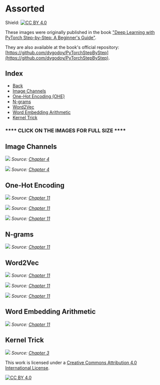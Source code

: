 # Assorted

Shield: [![CC BY 4.0][cc-by-shield]][cc-by]

These images were originally published in the book ["Deep Learning with PyTorch Step-by-Step: A Beginner's Guide"](https://leanpub.com/pytorch).

They are also available at the book's official repository: [https://github.com/dvgodoy/PyTorchStepByStep](https://github.com/dvgodoy/PyTorchStepByStep).

## Index

- [Back](https://github.com/dvgodoy/dl-visuals)
- [Image Channels](#image-channels)
- [One-Hot Encoding (OHE)](#one-hot-encoding)
- [N-grams](#n-grams)
- [Word2Vec](#word2vec)
- [Word Embedding Arithmetic](#word-embedding-arithmetic)
- [Kernel Trick](#kernel-trick)

### **** CLICK ON THE IMAGES FOR FULL SIZE ****

## Image Channels

[![](https://raw.githubusercontent.com/dvgodoy/dl-visuals/main/Assorted/image_channels.png)](https://raw.githubusercontent.com/dvgodoy/dl-visuals/main/Assorted/image_channels.png)
*Source: [Chapter 4](https://github.com/dvgodoy/PyTorchStepByStep/blob/master/Chapter04.ipynb)*

[![](https://raw.githubusercontent.com/dvgodoy/dl-visuals/main/Assorted/image_channels2.png)](https://raw.githubusercontent.com/dvgodoy/dl-visuals/main/Assorted/image_channels2.png)
*Source: [Chapter 4](https://github.com/dvgodoy/PyTorchStepByStep/blob/master/Chapter04.ipynb)*

## One-Hot Encoding

[![](https://raw.githubusercontent.com/dvgodoy/dl-visuals/main/Assorted/ohe1.png)](https://raw.githubusercontent.com/dvgodoy/dl-visuals/main/Assorted/ohe1.png)
*Source: [Chapter 11](https://github.com/dvgodoy/PyTorchStepByStep/blob/master/Chapter11.ipynb)*

[![](https://raw.githubusercontent.com/dvgodoy/dl-visuals/main/Assorted/ohe2.png)](https://raw.githubusercontent.com/dvgodoy/dl-visuals/main/Assorted/ohe2.png)
*Source: [Chapter 11](https://github.com/dvgodoy/PyTorchStepByStep/blob/master/Chapter11.ipynb)*

[![](https://raw.githubusercontent.com/dvgodoy/dl-visuals/main/Assorted/ohe3.png)](https://raw.githubusercontent.com/dvgodoy/dl-visuals/main/Assorted/ohe3.png)
*Source: [Chapter 11](https://github.com/dvgodoy/PyTorchStepByStep/blob/master/Chapter11.ipynb)*

## N-grams

[![](https://raw.githubusercontent.com/dvgodoy/dl-visuals/main/Assorted/ngrams.png)](https://raw.githubusercontent.com/dvgodoy/dl-visuals/main/Assorted/ngrams.png)
*Source: [Chapter 11](https://github.com/dvgodoy/PyTorchStepByStep/blob/master/Chapter11.ipynb)*

## Word2Vec

[![](https://raw.githubusercontent.com/dvgodoy/dl-visuals/main/Assorted/w2v_embed.png)](https://raw.githubusercontent.com/dvgodoy/dl-visuals/main/Assorted/w2v_embed.png)
*Source: [Chapter 11](https://github.com/dvgodoy/PyTorchStepByStep/blob/master/Chapter11.ipynb)*

[![](https://raw.githubusercontent.com/dvgodoy/dl-visuals/main/Assorted/w2v_cbow.png)](https://raw.githubusercontent.com/dvgodoy/dl-visuals/main/Assorted/w2v_cbow.png)
*Source: [Chapter 11](https://github.com/dvgodoy/PyTorchStepByStep/blob/master/Chapter11.ipynb)*

[![](https://raw.githubusercontent.com/dvgodoy/dl-visuals/main/Assorted/w2v_logits.png)](https://raw.githubusercontent.com/dvgodoy/dl-visuals/main/Assorted/w2v_logits.png)
*Source: [Chapter 11](https://github.com/dvgodoy/PyTorchStepByStep/blob/master/Chapter11.ipynb)*

## Word Embedding Arithmetic

[![](https://raw.githubusercontent.com/dvgodoy/dl-visuals/main/Assorted/embed_arithmetic.png)](https://raw.githubusercontent.com/dvgodoy/dl-visuals/main/Assorted/embed_arithmetic.png)
*Source: [Chapter 11](https://github.com/dvgodoy/PyTorchStepByStep/blob/master/Chapter11.ipynb)*

## Kernel Trick

[![](https://raw.githubusercontent.com/dvgodoy/dl-visuals/main/Assorted/twodimensions.png)](https://raw.githubusercontent.com/dvgodoy/dl-visuals/main/Assorted/twodimensions.png)
*Source: [Chapter 3](https://github.com/dvgodoy/PyTorchStepByStep/blob/master/Chapter03.ipynb)*

This work is licensed under a
[Creative Commons Attribution 4.0 International License][cc-by].

[![CC BY 4.0][cc-by-image]][cc-by]

[cc-by]: http://creativecommons.org/licenses/by/4.0/
[cc-by-image]: https://i.creativecommons.org/l/by/4.0/88x31.png
[cc-by-shield]: https://img.shields.io/badge/License-CC%20BY%204.0-lightgrey.svg
